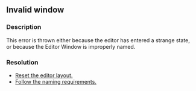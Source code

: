 ## Invalid window
### Description
This error is thrown either because the editor has entered a strange state, or because the Editor Window is improperly named.  

### Resolution
- [Reset the editor layout.](../../../Interface/Windows/Resetting%20Layout.md)
- [Follow the naming requirements.](../../Scripts/Loading/Script%20Name.md)  